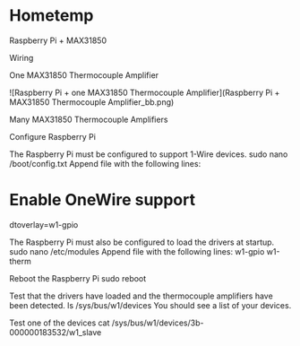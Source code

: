 # Hometemp

Raspberry Pi + MAX31850

Wiring

One MAX31850 Thermocouple Amplifier

![Raspberry Pi + one MAX31850 Thermocouple Amplifier](Raspberry Pi + MAX31850 Thermocouple Amplifier_bb.png)


Many MAX31850 Thermocouple Amplifiers
 

Configure Raspberry Pi

The Raspberry Pi must be configured to support 1-Wire devices.
sudo nano /boot/config.txt
Append file with the following lines:
# Enable OneWire support
dtoverlay=w1-gpio
 
The Raspberry Pi must also be configured to load the drivers at startup.
sudo nano /etc/modules
Append file with the following lines:
w1-gpio
w1-therm
 
Reboot the Raspberry Pi
sudo reboot

Test that the drivers have loaded and the thermocouple amplifiers have been detected.
ls /sys/bus/w1/devices
You should see a list of your devices.
 
Test one of the devices
cat /sys/bus/w1/devices/3b-000000183532/w1_slave
 
